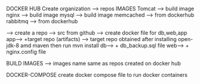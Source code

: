 DOCKER HUB
Create organization --> repos
IMAGES 
Tomcat --> build image
nginx --> build image
mysql --> build image
memcached --> from dockerhub
rabbitmq --> from dockerhub



--> create a repo
   --> src from github
   --> create docker file for db,web,app
   app--> +target repo (artifacts)
        --> target repo obtained after installing open-jdk-8 amd maven then run mvn install
   db--> + db_backup.sql file
   web--> + nginx.config file
   
   BUILD IMAGES
    --> images name same as repos created on docker hub
   
   DOCKER-COMPOSE
   create docker compose file to run docker containers
   
   
